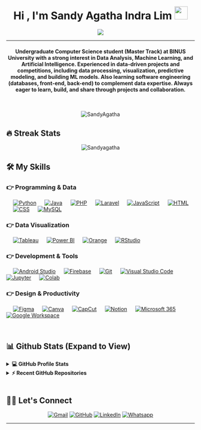 <h1 align="center">Hi , I'm Sandy Agatha Indra Lim <img src="https://media.giphy.com/media/hvRJCLFzcasrR4ia7z/giphy.gif" width="35"></h1>
<p align="center">
  <a href="https://github.com/DenverCoder1/readme-typing-svg"><img src="https://readme-typing-svg.herokuapp.com?lines=Computer+Science+Student;DA%20|%20ML%20|%20AI%20Enthusiast;Always%20learning%20new%20things&center=true&width=500&height=50"></a>
</p>
<hr/>
<h4 align="center">Undergraduate Computer Science student (Master Track) at BINUS University with a strong interest in Data Analysis, Machine Learning, and Artificial Intelligence. Experienced in data-driven projects and competitions, including data processing, visualization, predictive modeling, and building ML models. Also learning software engineering (databases, front-end, back-end) to complement data expertise. Always eager to learn, build, and share through projects and collaboration.</h4>
<br>
<p align="center"> <img src="https://komarev.com/ghpvc/?username=Sandyagatha05&label=Profile%20views&color=0e75b6&style=plastic" alt="SandyAgatha" /> </p>

## 🔥 Streak Stats
<p align="center"><img src="https://github-readme-streak-stats.herokuapp.com/?user=Sandyagatha05&theme=algolia" alt="Sandyagatha"  /></p>


## 🛠️ My Skills

### 👉 Programming & Data
<p align="left"> 
  &emsp; 
  <a href="https://www.python.org" target="_blank"><img alt="Python" src="https://img.shields.io/badge/Python-3776AB.svg?logo=python&logoColor=white"></a>
  &emsp; <a href="https://www.java.com" target="_blank"><img alt="Java" src="https://img.shields.io/badge/Java-007396.svg?logo=java&logoColor=white"></a>
  &emsp; <a href="https://www.php.net/"><img alt="PHP" src="https://img.shields.io/badge/PHP-777BB4.svg?logo=php&logoColor=white"/></a>
  &emsp; <a href="https://laravel.com"><img alt="Laravel" src="https://img.shields.io/badge/Laravel-FF2D20.svg?logo=laravel&logoColor=white"></a>
  &emsp; <a href="https://developer.mozilla.org/en-US/docs/Web/JavaScript"><img alt="JavaScript" src="https://img.shields.io/badge/JavaScript-F7DF1E.svg?logo=javascript&logoColor=black"></a>
  &emsp; <a href="https://www.w3.org/html/"><img alt="HTML" src="https://img.shields.io/badge/HTML5-E34F26.svg?logo=html5&logoColor=white"></a>
  &emsp; <a href="https://www.w3schools.com/css/"><img alt="CSS" src="https://img.shields.io/badge/CSS-1572B6.svg?logo=css3&logoColor=white"></a>
  &emsp; <a href="https://www.mysql.com/"><img alt="MySQL" src="https://img.shields.io/badge/MySQL-4479A1.svg?logo=mysql&logoColor=white"></a>
</p>

### 👉 Data Visualization
<p align="left">
  &emsp; <a href="#"><img alt="Tableau" src="https://img.shields.io/badge/Tableau-E97627.svg?logo=tableau&logoColor=white"></a>
  &emsp; <a href="#"><img alt="Power BI" src="https://img.shields.io/badge/PowerBI-F2C811.svg?logo=powerbi&logoColor=black"></a>
  &emsp; <a href="#"><img alt="Orange" src="https://img.shields.io/badge/Orange-FF7F0E.svg?logo=python&logoColor=white"></a>
  &emsp; <a href="#"><img alt="RStudio" src="https://img.shields.io/badge/RStudio-75AADB.svg?logo=rstudio&logoColor=white"></a>
</p>


### 👉 Development & Tools
<p align="left">
  &emsp; <a href="#"><img alt="Android Studio" src="https://img.shields.io/badge/Android%20Studio-3DDC84.svg?logo=androidstudio&logoColor=white"></a>
  &emsp; <a href="https://firebase.google.com/"><img alt="Firebase" src="https://img.shields.io/badge/Firebase-FFCA28.svg?logo=firebase&logoColor=black"></a>
  &emsp; <a href="#"><img alt="Git" src="https://img.shields.io/badge/Git-F05033.svg?logo=git&logoColor=white"></a>
  &emsp; <a href="#"><img alt="Visual Studio Code" src="https://img.shields.io/badge/VS%20Code-0078d7.svg?logo=visual-studio-code&logoColor=white"></a>
  &emsp; <a href="#"><img alt="Jupyter" src="https://img.shields.io/badge/Jupyter-F37626.svg?logo=jupyter&logoColor=white"></a>
  &emsp; <a href="#"><img alt="Colab" src="https://img.shields.io/badge/Colab-F9AB00.svg?logo=googlecolab&logoColor=white"></a>
</p>

### 👉 Design & Productivity
<p align="left">
  &emsp; <a href="https://www.figma.com/"><img alt="Figma" src="https://img.shields.io/badge/Figma-F24E1E.svg?logo=figma&logoColor=white"></a>
  &emsp; <a href="#"><img alt="Canva" src="https://img.shields.io/badge/Canva-00C4CC.svg?logo=canva&logoColor=white"></a>
  &emsp; <a href="#"><img alt="CapCut" src="https://img.shields.io/badge/CapCut-000000.svg?logo=capcut&logoColor=white"></a>
  &emsp; <a href="#"><img alt="Notion" src="https://img.shields.io/badge/Notion-000000.svg?logo=notion&logoColor=white"></a>
  &emsp; <a href="#"><img alt="Microsoft 365" src="https://img.shields.io/badge/Microsoft%20365-D83B01.svg?logo=microsoftoffice&logoColor=white"></a>
  &emsp; <a href="#"><img alt="Google Workspace" src="https://img.shields.io/badge/Google%20Workspace-4285F4.svg?logo=googleworkspace&logoColor=white"></a>
</p>

<br/>

## 📊 Github Stats (Expand to View) 


<details> 
  <summary><b>💻 GitHub Profile Stats</b></summary>
  <br/>
  <p align="center">
    <a href="https://github.com/anuraghazra/github-readme-stats"><img alt="Sandy's Github Stats" src="https://github-readme-stats.vercel.app/api?username=Sandyagatha05&show_icons=true&count_private=true&theme=algolia" height="192px"/></a>
<br/>
  &nbsp;
	  <img src="https://github-readme-stats.vercel.app/api/top-langs?username=Sandyagatha05&show_icons=true&locale=en&layout=compact&theme=algolia" alt="Sandyagatha" height="192px"/>
  <br/>
  <b>Note:</b> Top languages is only a metric of the languages my public code consists of and doesn't reflect experience or skill level.
  </p>
</details>


<details>
  <summary><b>⚡ Recent GitHub Repositories</b></summary>
  <br/>
   <a href="https://github.com/Sandyagatha05?tab=repositories"><img alt="Sandy's Repositories" src="https://activity-graph.herokuapp.com/graph?username=Sandyagatha05&custom_title=Sandy%20Agatha's%20Contribution%20Graph&theme=react-dark" /></a>
  <br/>

</details>

<br/>

## 🙋‍♀️ Let's Connect
<p align="center">
	<a href="mailto:sandyagathalim@gmail.com"><img src="https://img.icons8.com/bubbles/50/000000/gmail.png" alt="Gmail"/></a>
	<a href="https://github.com/Sandyagatha05"><img src="https://img.icons8.com/bubbles/50/000000/github.png" alt="GitHub"/></a>
	<a href="https://www.linkedin.com/in/sandy-agatha-indra-lim/"><img src="https://img.icons8.com/bubbles/50/000000/linkedin.png" alt="LinkedIn"/></a>
	<a href="https://wa.me/6287889367899"><img src="https://img.icons8.com/bubbles/50/000000/whatsapp.png" alt="Whatsapp"/></a>
</p>

<hr/>
